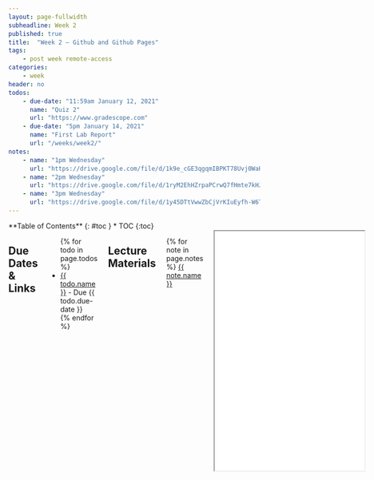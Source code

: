 ```yaml
---
layout: page-fullwidth
subheadline: Week 2
published: true
title:  "Week 2 – Github and Github Pages"
tags:
    - post week remote-access
categories:
    - week
header: no
todos:
    - due-date: "11:59am January 12, 2021"
      name: "Quiz 2"
      url: "https://www.gradescope.com"
    - due-date: "5pm January 14, 2021"
      name: "First Lab Report"
      url: "/weeks/week2/"
notes:
    - name: "1pm Wednesday"
      url: "https://drive.google.com/file/d/1k9e_cGE3qgqmIBPKT78Uvj0WaHbYq5eY"
    - name: "2pm Wednesday"
      url: "https://drive.google.com/file/d/1ryM2EhHZrpaPCrwQ7fHmte7kHJB5q32N"
    - name: "3pm Wednesday"
      url: "https://drive.google.com/file/d/1y45DTtVwwZbCjVrKIuEyfh-W6Tzx16Cu"
---
```


<div class="row">
<div class="medium-4 medium-push-8 columns" markdown="1">
<div class="panel radius fixed-toc"  data-options="sticky_on:large" markdown="1">
**Table of Contents**
{: #toc }
*  TOC
{:toc}
</div>
</div><!-- /.medium-4.columns -->

<div class="medium-8 medium-pull-4 columns" markdown="1">

## Due Dates & Links

<ul>
{% for todo in page.todos %}
<li><a href="{{ todo.url }}">{{ todo.name }}</a> - Due {{ todo.due-date }}</li>
{% endfor %}
</ul>

## Lecture Materials


{% for note in page.notes %}
<a href="{{ note.url }}">{{ note.name }}</a>
<iframe src="{{ note.url }}/preview" width="640" height="480" allow="autoplay"></iframe>
{% endfor %}


## Lab Tasks

**As usual, we provide the lab tasks ahead of time, but they might change or
update before lab starts; these aren't guaranteed to be in their final version
until lab starts at 1pm on Wednesday.**

In this lab you'll make a professional website for yourself where you can post
your lab reports for the course. Please contact the instructor
(`jpolitz@eng.ucsd.edu`) if for personal privacy or security reasons you do not
want to publish a public web site, even under a pseudonym.

### Motivation

Having a professional portfolio website for yourself can be useful in many, many
ways. It's a useful URL to put at the top of your resume/CV where potential
employers can learn more about you.  Lots of great work in CS is published only on
someone's personal page, or is at least most accessible there.  Most CS faculty
have such a page ([just](https://roseyu.com/) [a
few](https://cseweb.ucsd.edu/~tzli/) [examples](http://kvaccaro.com/) [from
new](https://web.engr.oregonstate.edu/~jensenca/OSU_ENGR/index.html) CSE
faculty), for example.

Also, journaling and logging what you've learned is a powerful tool. Writing
down what we've done and how we've done it, for an audience (real or imagined)
other than ourselves, forces us to confront lingering misconceptions and cements
what we learned in our memories. It's also simply useful to refresh your memory
later!

For these reasons, we'll spend this lab creating a personal page, and then
learning to write a blog post about what we learned in week 1.
### git, Github, and Github Pages

Github ([https://www.github.com](github.com)) is a web service for storing and
sharing code, along with a huge number of services surrounding that code. It
uses a tool and protocol called `git` [https://git-scm.com/](git) to store and
retrieve that code. Github Pages
[https://pages.github.com/](https://pages.github.com/) is one of the services
Github provides for publishing personal and project websites from your Github
account.

This lab is a basic introduction to all of these. We will learn to use them in
more detail as the quarter goes on; learning all that git, Github, or Github
Pages has to offer could take months of practice!

### Creating a Website with Github Pages

#### Make a Github Account

Go to [https://www.github.com](https://www.github.com) and create an account:

![](/images/github-signup.png)

(If you already have an account, you choose if you want to use it or create a
new one for this course).

You can choose any username you like for the account; it doesn't have to be
related to your legal or preferred name, though it can be and often is. Some
people choose names related to their name, like me (my Github account is
[jpolitz](https://github.com/jpolitz)). Others choose more abstract or whimsical
names for their accounts, just like usernames on any other service. Feel free to
do whatever feels right to you, and in any event, you can always [change it
later](https://docs.github.com/en/account-and-profile/setting-up-and-managing-your-github-user-account/managing-user-account-settings/changing-your-github-username).


#### Create a Repository

Once you've created your account, we are going to _create a new repository_ on
Github. A _repository_ is a folder or directory with an associated history of
changes that were made to the files within it. In this sense, a repository on
Github has some similarities to a folder in Google Drive; the differences are
mainly in the level of control we get in managing that history of changes.

![](/images/new-repository.png)

Name the repository `cse15l-lab-reports` (in my screenshot it looks like the
name is taken because I made it before taking the screenshot; it will be green
and OK for you). Leave the other settings as they are, and click "Create
Repository" at the bottom.

![](/images/create-repository.png)

You should see a screen like this (but with your username):

![](/images/new-repository-screen.png)

Click the "Create a new file" link (small, in blue, beneath the "Set up in
Desktop" button). Make a new file called `index.md`, and put some text in it
(whatever you like).

![](hello-world-pages.png)

Scroll down to the bottom of the page and click "Commit changes". You should see
a view of your repository that now lists a file called `index.md`.

You have a public Github repository with some text in it! You can copy the link
from your browser and paste it into the group chat for your lab group; you
should all be able to see one anothers' repository pages.

#### Making a Pages Site

Next, click on "Settings" at the top of your repository, and then choose the
"Pages" option in the sidebar:

![](/images/settings-repo-button.png)

![](/images/pages-button.png)

Choose `main` as the source for Github Pages, and click "Save".

![](/images/github-pages-branch.png)

You'll see a message that says “Your site is ready to be published at `<url
here>`.” Click the link that's shown there; at first it will say the page isn't
found. Wait a few minutes, then refresh the page. It can take 2-5 minutes for
this step, so give it a few refreshes. Then you should see the text you wrote
show up on a page like this:

![](/images/hello-world-page-load.png)

**Write down in notes** – everyone should be able to screenshot their page
showing the text they wrote in their `index.md`.

**Write down in notes** – Conduct the following experiment:

Note that in addition to seeing your file at, e.g,
[https://jpolitz.github.io/cse-15l-lab-report/](https://jpolitz.github.io/cse-15l-lab-report/),
you can also see it with `index.html` added to the end of the URL:
[https://jpolitz.github.io/cse-15l-lab-report/index.html](https://jpolitz.github.io/cse-15l-lab-report/index.html)
(Try it!).  Add another file to your repository with any name you choose, but
end it in the extension `.md`. Can you use this idea to see that file?

Write down what you think is happening when you commit a new file.

#### Editing Markdown

The `.md` extension stands for "Markdown," which is a particular text format
used for writing. There are many good documents on the web. A good cheat sheet
and explainer are here:

- [Cheat sheet](https://commonmark.org/help/)
- [What is Markdown?](https://www.markdownguide.org/getting-started/)

Skim both of those documents, then try to use some of the elements described in
the cheat sheet in your `index.md` file. How do some of the different formatting
options show up when you use them? Are any surprising?

**Write down in notes** – Try all of the formatting in the “Basic Syntax” part
of the markdown cheat sheet above; everyone should screenshot their page that
uses all of these.

You should now have:

- A repository with at least two files (`index.md` and another one you made up)
- In one of those files, a use of each kind of basic Markdown syntax
- A page that shows the rendered version of your Markdown text at a public URL

**Congratulations** – you now know how to make a (simple), public-facing website
with basic formatting! You can share the link to your page with anyone in the
world with an internet connection, and they can see your page.

(Fun fact: [the page you are
reading](https://github.com/ucsd-cse15l-w22/ucsd-cse15l-w22.github.io/blob/main/_posts/weeks/2022-01-10-week2.md)
is written in Markdown and uses Github Pages!)

### Editing Offline

So far, we've suggested that you make all your edits in your web browser using
Github's tools for creating new files and editing existing ones. However, this
is a remarkably inefficient workflow, because each edit can take a few minutes
to show up. Much better would be to use an offline tool, like Visual Studio Code
or another editor, that can give better quick feedback as you work.

To edit offline, we need to be able to (a) download the repository to our
computer, (b) edit the files, and (c) upload the changes back to Github. Github
will re-render all of the Markdown into nice web pages for us each time we
re-upload.

#### Cloning with Github Desktop

There are many ways to download the code from your repository and upload
changes. We will use [Github Desktop](https://desktop.github.com/) to do this
today, and see other options in the future. Even if you have some other
preferred way to do this that you've used before, please do follow the tutorial!
You may learn something new and useful.

Download the [Desktop Client](https://desktop.github.com/) for Github. Install
it, and log in with your Github account. The startup page should look something
like this:

![](/images/github-desktop.png)

Then, you can get the code from your repository in one of several ways:

- On the repository page, there is a `<> Code` button; you can click on that and
choose “Open with Github Desktop”
- From Github Desktop, you can choose “Clone a Repository from the Internet” and
then choose your repository

You'll see a message about cloning, and then see this page:

![](/images/github-after-clone.png)

One thing that I often find a little surprising about this page is that it
doesn't list any files – `index.md` is nowhere to be found here! This is because
Github Desktop (and the underlying tool, `git`) are all about tracking and
recording _changes_; we won't see much in this interface until we make some
edits or new files.

#### Editing (Markdown) in VSCode

A good way to make edits is to use the convenient “Open in Visual Studio
Code” button. This will open a VSCode window in the directory you just cloned.
If you click it, you should see a fresh window like this:

![](/images/vscode-pages-open.png)

Here's where VSCode comes in handy – open one of the files and look in the _top
right corner_ of the window. There should be a few little symbols, one that
looks like two panels with a magnifying glass over the right panel

![](/images/preview-buttons.png)

Click it, and a live-updating preview of the rendered Markdown will appear!

![](/images/live-formatting.png)

How cool! Make a few edits here; add some text, try out the live formatting.
Then make sure to save the file.

#### Pushing Changes Back

Go back to the Github Desktop window. Now you should see something like this:

![](/images/github-desktop-diff.png)

This view is called a **diff**, and it's showing a summary of what changed. In
red, with `-` signs next to them, are lines that I _removed_ from the file. In
green, with `+` signs next to them, are lines that I _added_ to the file. This
is for us to review before we do two further steps:

- **commit** the changes to save them to our local copy of the repository
- **push** the changes to save them to the remote copy of the repository

If you're happy with your updates, click "Commit to `main`". Above that button
there's also a box where you can write a short message for your own bookkeeping
about why you made this change; in this case you might write “trying out
formatting” or similar.

In this case (_unlike_ in the Github interface in your browser) this commit
action _only_ makes changes on your computer's copy of the repository. If you
opened up Github right at this moment (someone in the group should!) you will
see that these changes are not shown on Github yet.

A separate step takes our committed changes and **push**es them to Github to
store them in the remote repository. You'll see a message prompting you to do
this on the right-hand side in Github Desktop:

![](/images/push-message.png)

This message uses the term **origin** to refer to the remote repository. After
clicking this, you can verify that the changes did in fact show up when you view
your repository's code on Github. Shortly, you should also see your web page
update with the newly-written or changed text.

**Write in notes** – brainstorm: what are some reasons why it be useful that the
act of **commit**ing changes and the act of **push**ing them are in separate
steps?


## Week 2 Lab Report

Before Friday, January 15, you'll submit a _lab report_ by writing a blog post
like we just described. The topic will be remote access.

You will write a tutorial for incoming 15L students (and your future self!)
about how to log into a course-specific account on `ieng6`. Your post should
include the steps you took, along with screenshots of what each step looked
like. You're free to use the screenshots you took for lab 1, or new ones.

Overall, make sure you have at least 6 screenshots, one for each of the steps
below (though more is useful, remember that this will help out your future
self). For each step include 2-3 sentences or bullet points describing what you
did.

- Installing VScode
- Remotely Connecting
- Trying Some Commands
- Moving Files with `scp`
- Setting an SSH Key
- Optimizing Remote Running

You should complete the writing **on your own**. Feel free to ask anyone (staff
or other students are fine!) for help if you're struggling to get remote access
set up, understand commands, get your writing to show up on Github Pages, etc.
But do not get help from anyone on authoring the report itself.

You will upload your submission by giving a link to your web page in the Lab 1
Report – Week 2 assignment on Gradescope.



</div>